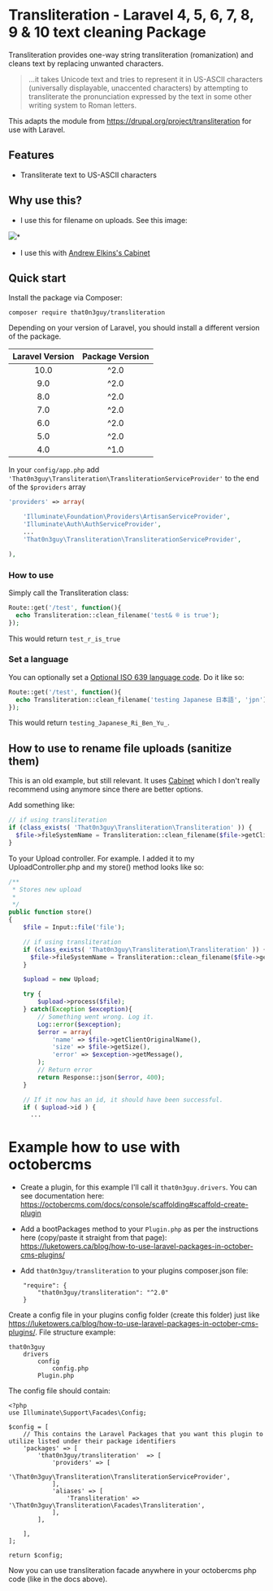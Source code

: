 Transliteration - Laravel 4, 5, 6, 7, 8, 9 & 10 text cleaning Package
=====================

Transliteration provides one-way string transliteration (romanization) and cleans text by replacing unwanted characters.

> ...it takes Unicode text and tries to represent it in US-ASCII characters (universally displayable, unaccented characters) by attempting to transliterate the pronunciation expressed by the text in some other writing system to Roman letters.

This adapts the module from https://drupal.org/project/transliteration for use with Laravel.

## Features

* Transliterate text to US-ASCII characters

## Why use this?

* I use this for filename on uploads.   See this image:


![](https://drupal.org/files/styles/grid-3/public/images/translit_0.png?itok=CwKAPBtB)*

* I use this with [Andrew Elkins's Cabinet](https://github.com/andrewelkins/cabinet)

## Quick start

Install the package via Composer:

    composer require that0n3guy/transliteration

Depending on your version of Laravel, you should install a different version of the package.

| Laravel Version | Package Version |
|:---------------:|:---------------:|
|      10.0       |      ^2.0       |
|       9.0       |      ^2.0       |
|       8.0       |      ^2.0       |
|       7.0       |      ^2.0       |
|       6.0       |      ^2.0       |
|       5.0       |      ^2.0       |
|       4.0       |      ^1.0       |

In your `config/app.php` add `'That0n3guy\Transliteration\TransliterationServiceProvider'` to the end of the `$providers` array

```php
'providers' => array(

    'Illuminate\Foundation\Providers\ArtisanServiceProvider',
    'Illuminate\Auth\AuthServiceProvider',
    ...
    'That0n3guy\Transliteration\TransliterationServiceProvider',

),
```

### How to use

Simply call the Transliteration class:

```php
Route::get('/test', function(){
  echo Transliteration::clean_filename('test& ® is true');
});
```

This would return `test_r_is_true`

### Set a language

You can optionally set a [Optional ISO 639 language code](http://en.wikipedia.org/wiki/List_of_ISO_639-1_codes).  Do it like so:

```php
Route::get('/test', function(){
  echo Transliteration::clean_filename('testing Japanese 日本語', 'jpn');
});
```

This would return `testing_Japanese_Ri_Ben_Yu_`.


## How to use to rename file uploads (sanitize them)
This is an old example, but still relevant.   It uses [Cabinet](https://github.com/andrewelkins/cabinet) which I don't really recommend using anymore since there are better options.

Add something like:

```php
// if using transliteration
if (class_exists( 'That0n3guy\Transliteration\Transliteration' )) {
  $file->fileSystemName = Transliteration::clean_filename($file->getClientOriginalName());  // You can see I am cleaning the filename
}
```

To your Upload controller.  For example.  I added it to my UploadController.php and my store() method looks like so:

```php
/**
 * Stores new upload
 *
 */
public function store()
{
    $file = Input::file('file');

    // if using transliteration
    if (class_exists( 'That0n3guy\Transliteration\Transliteration' )) {
      $file->fileSystemName = Transliteration::clean_filename($file->getClientOriginalName());
    }

    $upload = new Upload;

    try {
        $upload->process($file);
    } catch(Exception $exception){
        // Something went wrong. Log it.
        Log::error($exception);
        $error = array(
            'name' => $file->getClientOriginalName(),
            'size' => $file->getSize(),
            'error' => $exception->getMessage(),
        );
        // Return error
        return Response::json($error, 400);
    }

    // If it now has an id, it should have been successful.
    if ( $upload->id ) {
      ...
```

# Example how to use with octobercms

* Create a plugin, for this example I'll call it `that0n3guy.drivers`.  You can see documentation here: https://octobercms.com/docs/console/scaffolding#scaffold-create-plugin

* Add a bootPackages method to your `Plugin.php` as per the instructions here (copy/paste it straight from that page):
https://luketowers.ca/blog/how-to-use-laravel-packages-in-october-cms-plugins/

* Add `that0n3guy/transliteration` to your plugins composer.json file:
```
    "require": {
        "that0n3guy/transliteration": "^2.0"
    }
```

Create a config file in your plugins config folder (create this folder) just like https://luketowers.ca/blog/how-to-use-laravel-packages-in-october-cms-plugins/.   File structure example:

```
that0n3guy
    drivers
        config
            config.php
        Plugin.php
```

The config file should contain:
```
<?php
use Illuminate\Support\Facades\Config;

$config = [
    // This contains the Laravel Packages that you want this plugin to utilize listed under their package identifiers
    'packages' => [
        'that0n3guy/transliteration'  => [
            'providers' => [
                '\That0n3guy\Transliteration\TransliterationServiceProvider',
            ],
            'aliases' => [
                'Transliteration' => '\That0n3guy\Transliteration\Facades\Transliteration',
            ],
        ],

    ],
];

return $config;
```

Now you can use transliteration facade anywhere in your octobercms php code (like in the docs above).

